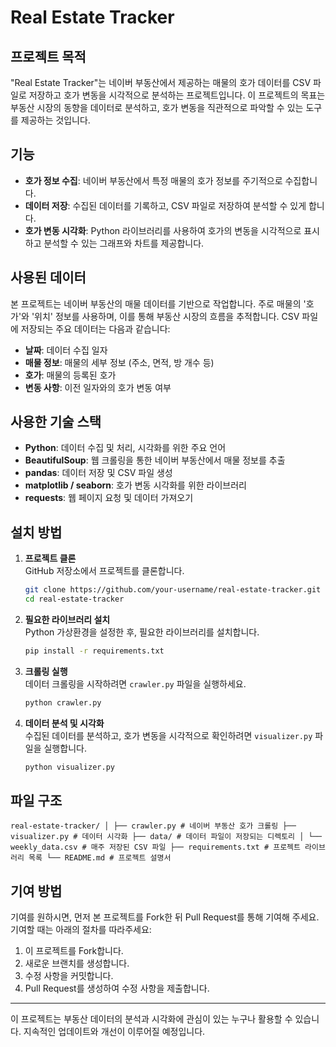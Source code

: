 # Real Estate Tracker

## 프로젝트 목적

"Real Estate Tracker"는 네이버 부동산에서 제공하는 매물의 호가 데이터를 CSV 파일로 저장하고 호가 변동을 시각적으로 분석하는 프로젝트입니다. 이 프로젝트의 목표는 부동산 시장의 동향을 데이터로 분석하고, 호가 변동을 직관적으로 파악할 수 있는 도구를 제공하는 것입니다.

## 기능

- **호가 정보 수집**: 네이버 부동산에서 특정 매물의 호가 정보를 주기적으로 수집합니다.
- **데이터 저장**: 수집된 데이터를 기록하고, CSV 파일로 저장하여 분석할 수 있게 합니다.
- **호가 변동 시각화**: Python 라이브러리를 사용하여 호가의 변동을 시각적으로 표시하고 분석할 수 있는 그래프와 차트를 제공합니다.

## 사용된 데이터

본 프로젝트는 네이버 부동산의 매물 데이터를 기반으로 작업합니다. 주로 매물의 '호가'와 '위치' 정보를 사용하며, 이를 통해 부동산 시장의 흐름을 추적합니다. CSV 파일에 저장되는 주요 데이터는 다음과 같습니다:

- **날짜**: 데이터 수집 일자
- **매물 정보**: 매물의 세부 정보 (주소, 면적, 방 개수 등)
- **호가**: 매물의 등록된 호가
- **변동 사항**: 이전 일자와의 호가 변동 여부

## 사용한 기술 스택

- **Python**: 데이터 수집 및 처리, 시각화를 위한 주요 언어
- **BeautifulSoup**: 웹 크롤링을 통한 네이버 부동산에서 매물 정보를 추출
- **pandas**: 데이터 저장 및 CSV 파일 생성
- **matplotlib / seaborn**: 호가 변동 시각화를 위한 라이브러리
- **requests**: 웹 페이지 요청 및 데이터 가져오기

## 설치 방법

1. **프로젝트 클론**  
   GitHub 저장소에서 프로젝트를 클론합니다.
   ```bash
   git clone https://github.com/your-username/real-estate-tracker.git
   cd real-estate-tracker
   ```

2. **필요한 라이브러리 설치**  
   Python 가상환경을 설정한 후, 필요한 라이브러리를 설치합니다.
   
   ```bash  
   pip install -r requirements.txt
   ```

3. **크롤링 실행**  
   데이터 크롤링을 시작하려면 `crawler.py` 파일을 실행하세요.
   
   ```bash  
   python crawler.py
   ```

4. **데이터 분석 및 시각화**  
   수집된 데이터를 분석하고, 호가 변동을 시각적으로 확인하려면 `visualizer.py` 파일을 실행합니다.
   
   ```bash  
   python visualizer.py
   ```

## 파일 구조
```
real-estate-tracker/ │ ├── crawler.py # 네이버 부동산 호가 크롤링 ├── visualizer.py # 데이터 시각화 ├── data/ # 데이터 파일이 저장되는 디렉토리 │ └── weekly_data.csv # 매주 저장된 CSV 파일 ├── requirements.txt # 프로젝트 라이브러리 목록 └── README.md # 프로젝트 설명서
```

## 기여 방법

기여를 원하시면, 먼저 본 프로젝트를 Fork한 뒤 Pull Request를 통해 기여해 주세요. 기여할 때는 아래의 절차를 따라주세요:

1. 이 프로젝트를 Fork합니다.
2. 새로운 브랜치를 생성합니다.
3. 수정 사항을 커밋합니다.
4. Pull Request를 생성하여 수정 사항을 제출합니다.

---

이 프로젝트는 부동산 데이터의 분석과 시각화에 관심이 있는 누구나 활용할 수 있습니다. 지속적인 업데이트와 개선이 이루어질 예정입니다.